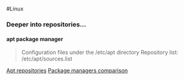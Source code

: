 #Linux 
### Deeper into repositories...
#### apt package manager
>Configuration files under the /etc/apt directory
>Repository list: /etc/apt/sources.list

[Apt repositories](https://help.ubuntu.com/community/Repositories/CommandLine)
[Package managers comparison](https://wiki.archlinux.org/title/Pacman/Rosetta)